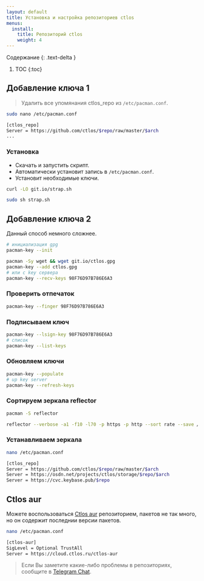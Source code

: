 ```yaml
---
layout: default
title: Установка и настройка репозиториев ctlos
menus:
  install:
    title: Репозиторий ctlos
    weight: 4
---
```


Содержание
{: .text-delta }

1. TOC
{:toc}

## Добавление ключа 1

> Удалить все упомянания ctlos_repo из `/etc/pacman.conf`.

```bash
sudo nano /etc/pacman.conf

[ctlos_repo]
Server = https://github.com/ctlos/$repo/raw/master/$arch
...
```

### Установка

- Скачать и запустить скрипт.
- Автоматически установит запись в `/etc/pacman.conf`.
- Установит необходимые ключи.

```bash
curl -LO git.io/strap.sh

sudo sh strap.sh
```

## Добавление ключа 2

Данный способ немного сложнее.

```bash
# инициализация gpg
pacman-key --init

pacman -Sy wget && wget git.io/ctlos.gpg
pacman-key --add ctlos.gpg
# или с key сервера
pacman-key --recv-keys 98F76D97B786E6A3
```

### Проверить отпечаток

```bash
pacman-key --finger 98F76D97B786E6A3
```

### Подписываем ключ

```bash
pacman-key --lsign-key 98F76D97B786E6A3
# список
pacman-key --list-keys
```

### Обновляем ключи

```bash
pacman-key --populate
# up key server
pacman-key --refresh-keys
```

### Сортируем зеркала reflector

```bash
pacman -S reflector

reflector --verbose -a1 -f10 -l70 -p https -p http --sort rate --save /etc/pacman.d/mirrorlist
```

### Устанавливаем зеркала

```bash
nano /etc/pacman.conf

[ctlos_repo]
Server = https://github.com/ctlos/$repo/raw/master/$arch
Server = https://osdn.net/projects/ctlos/storage/$repo/$arch
Server = https://cvc.keybase.pub/$repo
```

## Ctlos aur

Можете воспользоваться [Ctlos aur](https://cloud.ctlos.ru/ctlos-aur) репозиторием, пакетов не так много, но он содержит последнии версии пакетов.

```bash
nano /etc/pacman.conf

[ctlos-aur]
SigLevel = Optional TrustAll
Server = https://cloud.ctlos.ru/ctlos-aur
```

> Если Вы заметите какие-либо проблемы в репозиториях, сообщите в [Telegram Chat](https://telegram.me/ctlos).
